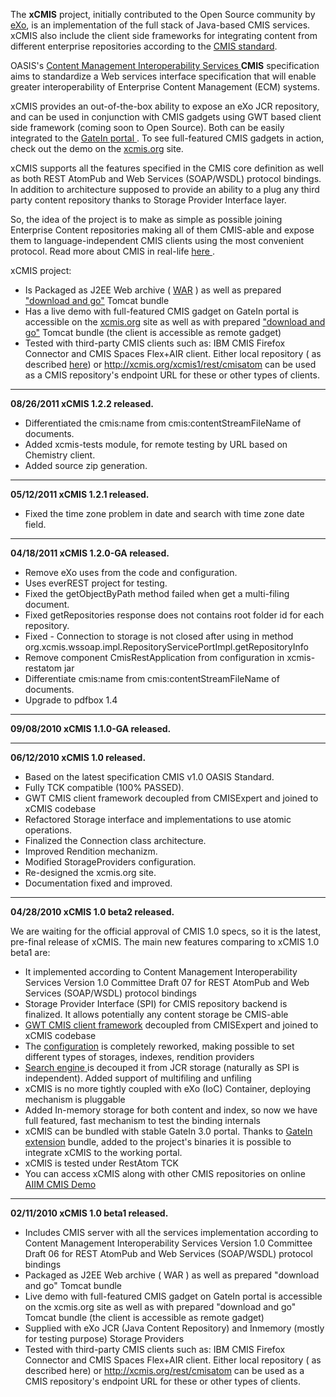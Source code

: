 The **xCMIS** project, initially contributed to the Open Source community by <a href='http://exoplatform.org'>eXo</a>, is an implementation of the full stack of Java-based CMIS services. xCMIS also include the client side frameworks for integrating content from different enterprise repositories according to the <a href='http://www.oasis-open.org/committees/tc_home.php?wg_abbrev=cmis'>CMIS standard</a>.

OASIS's <a href='http://www.oasis-open.org/committees/tc_home.php?wg_abbrev=cmis'>Content Management Interoperability Services </a> **CMIS** specification aims to standardize a Web services interface specification that will enable greater interoperability of Enterprise Content Management (ECM) systems.

xCMIS provides an out-of-the-box ability to expose an eXo JCR repository, and can be used in conjunction with CMIS gadgets using GWT based client side framework (coming soon to Open Source). Both can be easily integrated to the <a href='http://www.gatein.org'> GateIn portal </a>. To see full-featured CMIS gadgets in action, check out the demo on the <a href='http://xcmis.org'>xcmis.org</a> site.

xCMIS supports all the features specified in the CMIS core definition as well as both REST AtomPub and Web Services (SOAP/WSDL) protocol bindings. In addition to architecture supposed to provide an ability to a plug any third party content repository thanks to Storage Provider Interface layer.

So, the idea of the project is to make as simple as possible joining Enterprise Content repositories making all of them CMIS-able and expose them to language-independent CMIS clients using the most convenient protocol. Read more about CMIS in real-life <a href='http://gazarenkov.blogspot.com/2010/04/cmis-targets-in-real-life.html'> here </a>.

xCMIS project:

  * Is Packaged as J2EE Web archive ( <a href='http://code.google.com/p/xcmis/downloads/detail?name=xcmis-server-war-1.2.1.zip'>WAR</a> ) as well as prepared ["download and go"](http://code.google.com/p/xcmis/downloads/detail?name=xcmis-server-tomcat-1.2.1.zip) Tomcat bundle
  * Has a live demo with full-featured CMIS gadget on GateIn portal is accessible on the <a href='http://xcmis.org/CmisExpert1/org.exoplatform.cmis.CmisExpertApplication/CmisExpertApplication.html'>xcmis.org</a> site as well as with prepared ["download and go"](http://code.google.com/p/xcmis/downloads/detail?name=xcmis-server-tomcat-demo-1.2.1.zip) Tomcat bundle (the client is accessible as remote gadget)
  * Tested with third-party CMIS clients such as: IBM CMIS Firefox Connector and CMIS Spaces Flex+AIR client. Either local repository ( as described <a href='http://code.google.com/p/xcmis/wiki/xCMISthirdPartyClients'>here</a>) or http://xcmis.org/xcmis1/rest/cmisatom can be used as a CMIS repository's endpoint URL for these or other types of clients.



---


**08/26/2011 xCMIS 1.2.2 released.**

  * Differentiated the cmis:name from cmis:contentStreamFileName of documents.
  * Added xcmis-tests module, for remote testing by URL based on Chemistry client.
  * Added source zip generation.


---


**05/12/2011 xCMIS 1.2.1 released.**

  * Fixed the time zone problem in date and search with time zone date field.


---


**04/18/2011 xCMIS 1.2.0-GA released.**

  * Remove eXo uses from the code and configuration.
  * Uses everREST project for testing.
  * Fixed the getObjectByPath method failed when get a multi-filing document.
  * Fixed getRepositories response does not contains root folder id for each repository.
  * Fixed - Connection to storage is not closed after using in method org.xcmis.wssoap.impl.RepositoryServicePortImpl.getRepositoryInfo
  * Remove component CmisRestApplication from configuration in xcmis-restatom jar
  * Differentiate cmis:name from cmis:contentStreamFileName of documents.
  * Upgrade to pdfbox 1.4


---


**09/08/2010 xCMIS 1.1.0-GA released.**


---


**06/12/2010 xCMIS 1.0 released.**

  * Based on the latest specification CMIS v1.0 OASIS Standard.
  * Fully TCK compatible (100% PASSED).
  * GWT CMIS client framework decoupled from CMISExpert and joined to xCMIS codebase
  * Refactored Storage interface and implementations to use atomic operations.
  * Finalized the Connection class architecture.
  * Improved Rendition mechanizm.
  * Modified StorageProviders configuration.
  * Re-designed the xcmis.org site.
  * Documentation fixed and improved.


---


**04/28/2010 xCMIS 1.0 beta2 released.**

We are waiting for the official approval of CMIS 1.0 specs, so it is the latest, pre-final release of xCMIS. The main new features comparing to xCMIS 1.0 beta1 are:

  * It implemented according to Content Management Interoperability Services Version 1.0 Committee Draft 07 for REST AtomPub and Web Services (SOAP/WSDL) protocol bindings
  * Storage Provider Interface (SPI) for CMIS repository backend is finalized. It allows potentially any content storage be CMIS-able
  * <a href='http://code.google.com/p/xcmis/wiki/xCMISClientGwtRestAtom'> GWT CMIS client framework</a> decoupled from CMISExpert and joined to xCMIS codebase
  * The <a href='http://code.google.com/p/xcmis/wiki/xCMISConfigure'> configuration</a> is completely reworked, making possible to set different types of storages, indexes, rendition providers
  * <a href='http://code.google.com/p/xcmis/wiki/xCMISSearch'> Search engine </a> is decouped it from JCR storage (naturally as SPI is independent). Added support of multifiling and unfiling
  * xCMIS is no more tightly coupled with eXo (IoC) Container, deploying mechanism is pluggable
  * Added In-memory storage for both content and index, so now we have full featured, fast mechanism to test the binding internals
  * xCMIS can be bundled with stable GateIn 3.0 portal. Thanks to <a href='http://code.google.com/p/xcmis/wiki/xCMISGateInPortalExtension'>GateIn extension</a> bundle, added to the project's binaries it is possible to integrate xCMIS to the working portal.
  * xCMIS is tested under RestAtom TCK
  * You can access xCMIS along with other CMIS repositories on online <a href='http://gazarenkov.blogspot.com/2010/04/xcmis-in-aiim-cmis-demo-2010.html'> AIIM CMIS Demo </a>



---


**02/11/2010 xCMIS 1.0 beta1 released.**

  * Includes CMIS server with all the services implementation according to Content Management Interoperability Services Version 1.0 Committee Draft 06 for REST AtomPub and Web Services (SOAP/WSDL) protocol bindings
  * Packaged as J2EE Web archive ( WAR ) as well as prepared "download and go" Tomcat bundle
  * Live demo with full-featured CMIS gadget on GateIn portal is accessible on the xcmis.org site as well as with prepared "download and go" Tomcat bundle (the client is accessible as remote gadget)
  * Supplied with eXo JCR (Java Content Repository) and Inmemory (mostly for testing purpose) Storage Providers
  * Tested with third-party CMIS clients such as: IBM CMIS Firefox Connector and CMIS Spaces Flex+AIR client. Either local repository ( as described here) or http://xcmis.org/rest/cmisatom can be used as a CMIS repository's endpoint URL for these or other types of clients.